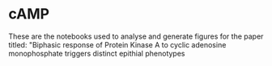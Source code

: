 # cAMP
These are the notebooks used to analyse and generate figures for the paper titled: "Biphasic response of Protein Kinase A to cyclic adenosine monophosphate triggers distinct epithial phenotypes
